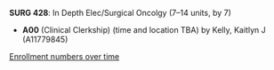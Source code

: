 **SURG 428**: In Depth Elec/Surgical Oncolgy (7–14 units, by 7)

- **A00** (Clinical Clerkship) (time and location TBA) by Kelly, Kaitlyn J (A11779845)

[Enrollment numbers over time](./SURG428.tsv)
